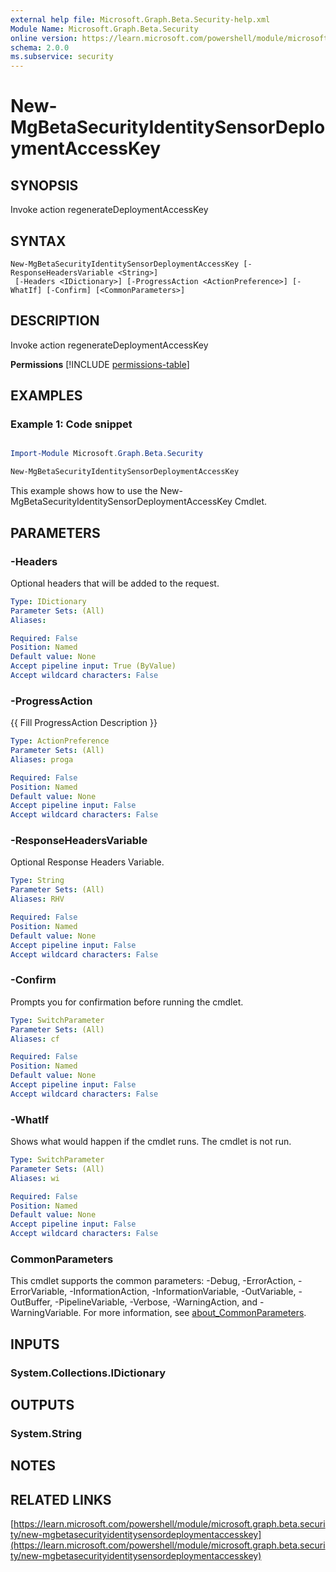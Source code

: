 ```yaml
---
external help file: Microsoft.Graph.Beta.Security-help.xml
Module Name: Microsoft.Graph.Beta.Security
online version: https://learn.microsoft.com/powershell/module/microsoft.graph.beta.security/new-mgbetasecurityidentitysensordeploymentaccesskey
schema: 2.0.0
ms.subservice: security
---
```


# New-MgBetaSecurityIdentitySensorDeploymentAccessKey

## SYNOPSIS
Invoke action regenerateDeploymentAccessKey

## SYNTAX

```
New-MgBetaSecurityIdentitySensorDeploymentAccessKey [-ResponseHeadersVariable <String>]
 [-Headers <IDictionary>] [-ProgressAction <ActionPreference>] [-WhatIf] [-Confirm] [<CommonParameters>]
```

## DESCRIPTION
Invoke action regenerateDeploymentAccessKey

**Permissions**
[!INCLUDE [permissions-table](~/../graphref/api-reference/beta/includes/permissions/security-sensor-regeneratedeploymentaccesskey-permissions.md)]

## EXAMPLES
### Example 1: Code snippet

```powershell

Import-Module Microsoft.Graph.Beta.Security

New-MgBetaSecurityIdentitySensorDeploymentAccessKey

```
This example shows how to use the New-MgBetaSecurityIdentitySensorDeploymentAccessKey Cmdlet.


## PARAMETERS

### -Headers
Optional headers that will be added to the request.

```yaml
Type: IDictionary
Parameter Sets: (All)
Aliases:

Required: False
Position: Named
Default value: None
Accept pipeline input: True (ByValue)
Accept wildcard characters: False
```

### -ProgressAction
{{ Fill ProgressAction Description }}

```yaml
Type: ActionPreference
Parameter Sets: (All)
Aliases: proga

Required: False
Position: Named
Default value: None
Accept pipeline input: False
Accept wildcard characters: False
```

### -ResponseHeadersVariable
Optional Response Headers Variable.

```yaml
Type: String
Parameter Sets: (All)
Aliases: RHV

Required: False
Position: Named
Default value: None
Accept pipeline input: False
Accept wildcard characters: False
```

### -Confirm
Prompts you for confirmation before running the cmdlet.

```yaml
Type: SwitchParameter
Parameter Sets: (All)
Aliases: cf

Required: False
Position: Named
Default value: None
Accept pipeline input: False
Accept wildcard characters: False
```

### -WhatIf
Shows what would happen if the cmdlet runs.
The cmdlet is not run.

```yaml
Type: SwitchParameter
Parameter Sets: (All)
Aliases: wi

Required: False
Position: Named
Default value: None
Accept pipeline input: False
Accept wildcard characters: False
```

### CommonParameters
This cmdlet supports the common parameters: -Debug, -ErrorAction, -ErrorVariable, -InformationAction, -InformationVariable, -OutVariable, -OutBuffer, -PipelineVariable, -Verbose, -WarningAction, and -WarningVariable. For more information, see [about_CommonParameters](http://go.microsoft.com/fwlink/?LinkID=113216).

## INPUTS

### System.Collections.IDictionary
## OUTPUTS

### System.String
## NOTES

## RELATED LINKS

[https://learn.microsoft.com/powershell/module/microsoft.graph.beta.security/new-mgbetasecurityidentitysensordeploymentaccesskey](https://learn.microsoft.com/powershell/module/microsoft.graph.beta.security/new-mgbetasecurityidentitysensordeploymentaccesskey)






















